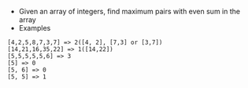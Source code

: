  * Given an array of integers, find maximum pairs with even sum in the array
 * Examples
```
[4,2,5,8,7,3,7] => 2([4, 2], [7,3] or [3,7])
[14,21,16,35,22] => 1([14,22])
[5,5,5,5,5,6] => 3
[5] => 0
[5, 6] => 0
[5, 5] => 1
```